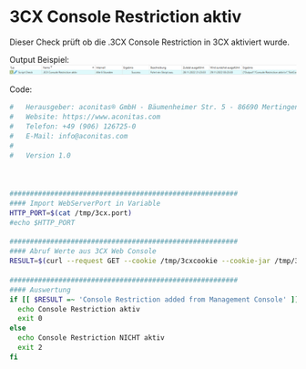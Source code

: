 # 3CX Console Restriction aktiv
Dieser Check prüft ob die .3CX Console Restriction in 3CX aktiviert wurde.

Output Beispiel:
![Output Beispiel](../_images/image-20221128212439-5.png)

Code:
```bash
#   Herausgeber: aconitas® GmbH - Bäumenheimer Str. 5 - 86690 Mertingen
#   Website: https://www.aconitas.com
#   Telefon: +49 (906) 126725-0
#   E-Mail: info@aconitas.com
#
#   Version 1.0



########################################################
#### Import WebServerPort in Variable
HTTP_PORT=$(cat /tmp/3cx.port)
#echo $HTTP_PORT

########################################################
#### Abruf Werte aus 3CX Web Console
RESULT=$(curl --request GET --cookie /tmp/3cxcookie --cookie-jar /tmp/3cxcookie -s localhost:${HTTP_PORT}/api/IpBlackList)

########################################################
#### Auswertung
if [[ $RESULT =~ 'Console Restriction added from Management Console' ]]; then
  echo Console Restriction aktiv
  exit 0
else
  echo Console Restriction NICHT aktiv
  exit 2
fi
```